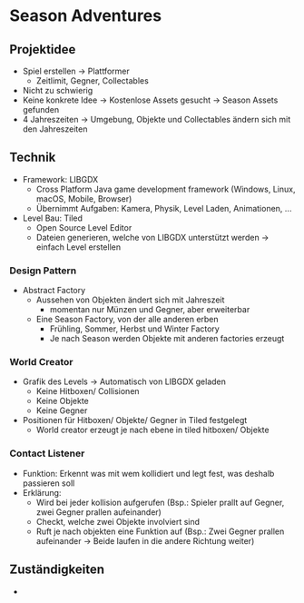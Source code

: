 # Season Adventures

## Projektidee

+ Spiel erstellen -> Plattformer
  + Zeitlimit, Gegner, Collectables 
+ Nicht zu schwierig
+ Keine konkrete Idee -> Kostenlose Assets gesucht -> Season Assets gefunden
+ 4 Jahreszeiten -> Umgebung, Objekte und Collectables ändern sich mit den Jahreszeiten

## Technik

+ Framework: LIBGDX
  + Cross Platform Java game development framework (Windows, Linux, macOS, Mobile, Browser)
  + Übernimmt Aufgaben: Kamera, Physik, Level Laden, Animationen, ...
+ Level Bau: Tiled
  + Open Source Level Editor
  + Dateien generieren, welche von LIBGDX unterstützt werden -> einfach Level erstellen

### Design Pattern

+ Abstract Factory
  + Aussehen von Objekten ändert sich mit Jahreszeit
    + momentan nur Münzen und Gegner, aber erweiterbar
  + Eine Season Factory, von der alle anderen erben
    + Frühling, Sommer, Herbst und Winter Factory
    + Je nach Season werden Objekte mit anderen factories erzeugt

### World  Creator

+ Grafik des Levels -> Automatisch von LIBGDX geladen
  + Keine Hitboxen/ Collisionen
  + Keine Objekte
  + Keine Gegner
+ Positionen für Hitboxen/ Objekte/ Gegner in Tiled festgelegt
  + World creator erzeugt je nach ebene in tiled hitboxen/ Objekte

### Contact Listener

+ Funktion: Erkennt was mit wem kollidiert und legt fest, was deshalb passieren soll
+ Erklärung:
  + Wird bei jeder kollision aufgerufen (Bsp.: Spieler prallt auf Gegner, zwei Gegner prallen aufeinander)
  + Checkt, welche zwei Objekte involviert sind
  + Ruft je nach objekten eine Funktion auf (Bsp.: Zwei Gegner prallen aufeinander -> Beide laufen in die andere Richtung weiter)

## Zuständigkeiten

+ 